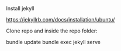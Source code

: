 Install jekyll 

https://jekyllrb.com/docs/installation/ubuntu/ 

Clone repo and inside the repo folder: 

bundle update 
bundle exec jekyll serve


